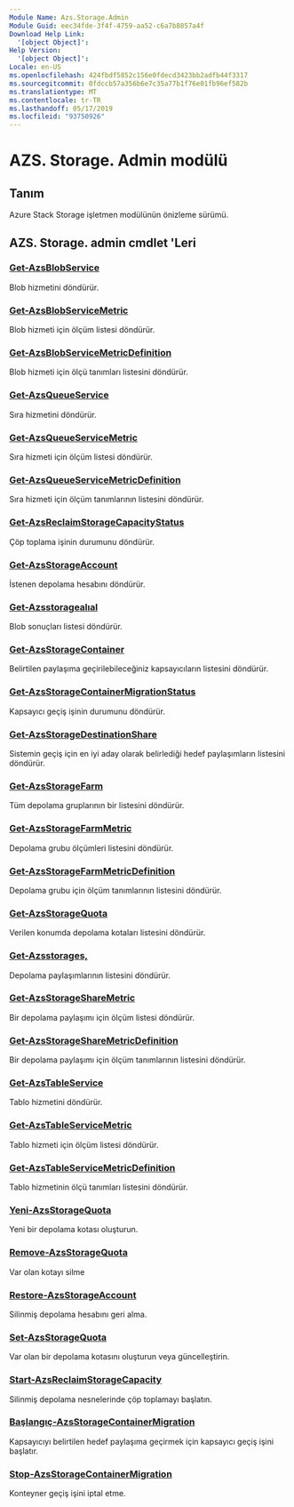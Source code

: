 ```yaml
---
Module Name: Azs.Storage.Admin
Module Guid: eec34fde-3f4f-4759-aa52-c6a7b8857a4f
Download Help Link:
  '[object Object]': 
Help Version:
  '[object Object]': 
Locale: en-US
ms.openlocfilehash: 424fbdf5852c156e0fdecd3423bb2adfb44f3317
ms.sourcegitcommit: 0fdccb57a356b6e7c35a77b1f76e01fb96ef582b
ms.translationtype: MT
ms.contentlocale: tr-TR
ms.lasthandoff: 05/17/2019
ms.locfileid: "93750926"
---
```

# AZS. Storage. Admin modülü
## Tanım
Azure Stack Storage işletmen modülünün önizleme sürümü.

## AZS. Storage. admin cmdlet 'Leri
### [Get-AzsBlobService](Get-AzsBlobService.md)
Blob hizmetini döndürür.

### [Get-AzsBlobServiceMetric](Get-AzsBlobServiceMetric.md)
Blob hizmeti için ölçüm listesi döndürür.

### [Get-AzsBlobServiceMetricDefinition](Get-AzsBlobServiceMetricDefinition.md)
Blob hizmeti için ölçü tanımları listesini döndürür.

### [Get-AzsQueueService](Get-AzsQueueService.md)
Sıra hizmetini döndürür.

### [Get-AzsQueueServiceMetric](Get-AzsQueueServiceMetric.md)
Sıra hizmeti için ölçüm listesi döndürür.

### [Get-AzsQueueServiceMetricDefinition](Get-AzsQueueServiceMetricDefinition.md)
Sıra hizmeti için ölçüm tanımlarının listesini döndürür.

### [Get-AzsReclaimStorageCapacityStatus](Get-AzsReclaimStorageCapacityStatus.md)
Çöp toplama işinin durumunu döndürür.

### [Get-AzsStorageAccount](Get-AzsStorageAccount.md)
İstenen depolama hesabını döndürür.

### [Get-Azsstoragealıal](Get-AzsStorageAcquisition.md)
Blob sonuçları listesi döndürür.

### [Get-AzsStorageContainer](Get-AzsStorageContainer.md)
Belirtilen paylaşıma geçirilebileceğiniz kapsayıcıların listesini döndürür.

### [Get-AzsStorageContainerMigrationStatus](Get-AzsStorageContainerMigrationStatus.md)
Kapsayıcı geçiş işinin durumunu döndürür.

### [Get-AzsStorageDestinationShare](Get-AzsStorageDestinationShare.md)
Sistemin geçiş için en iyi aday olarak belirlediği hedef paylaşımların listesini döndürür.

### [Get-AzsStorageFarm](Get-AzsStorageFarm.md)
Tüm depolama gruplarının bir listesini döndürür.

### [Get-AzsStorageFarmMetric](Get-AzsStorageFarmMetric.md)
Depolama grubu ölçümleri listesini döndürür.

### [Get-AzsStorageFarmMetricDefinition](Get-AzsStorageFarmMetricDefinition.md)
Depolama grubu için ölçüm tanımlarının listesini döndürür.

### [Get-AzsStorageQuota](Get-AzsStorageQuota.md)
Verilen konumda depolama kotaları listesini döndürür.

### [Get-Azsstorages,](Get-AzsStorageShare.md)
Depolama paylaşımlarının listesini döndürür.

### [Get-AzsStorageShareMetric](Get-AzsStorageShareMetric.md)
Bir depolama paylaşımı için ölçüm listesi döndürür.

### [Get-AzsStorageShareMetricDefinition](Get-AzsStorageShareMetricDefinition.md)
Bir depolama paylaşımı için ölçüm tanımlarının listesini döndürür.

### [Get-AzsTableService](Get-AzsTableService.md)
Tablo hizmetini döndürür.

### [Get-AzsTableServiceMetric](Get-AzsTableServiceMetric.md)
Tablo hizmeti için ölçüm listesi döndürür.

### [Get-AzsTableServiceMetricDefinition](Get-AzsTableServiceMetricDefinition.md)
Tablo hizmetinin ölçü tanımları listesini döndürür.

### [Yeni-AzsStorageQuota](New-AzsStorageQuota.md)
Yeni bir depolama kotası oluşturun.

### [Remove-AzsStorageQuota](Remove-AzsStorageQuota.md)
Var olan kotayı silme

### [Restore-AzsStorageAccount](Restore-AzsStorageAccount.md)
Silinmiş depolama hesabını geri alma.

### [Set-AzsStorageQuota](Set-AzsStorageQuota.md)
Var olan bir depolama kotasını oluşturun veya güncelleştirin.

### [Start-AzsReclaimStorageCapacity](Start-AzsReclaimStorageCapacity.md)
Silinmiş depolama nesnelerinde çöp toplamayı başlatın.

### [Başlangıç-AzsStorageContainerMigration](Start-AzsStorageContainerMigration.md)
Kapsayıcıyı belirtilen hedef paylaşıma geçirmek için kapsayıcı geçiş işini başlatır.

### [Stop-AzsStorageContainerMigration](Stop-AzsStorageContainerMigration.md)
Konteyner geçiş işini iptal etme.

